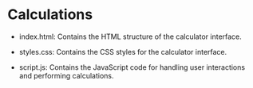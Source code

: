 # Calculations

- index.html: Contains the HTML structure of the calculator interface.

- styles.css: Contains the CSS styles for the calculator interface.

- script.js: Contains the JavaScript code for handling user interactions and performing calculations.
